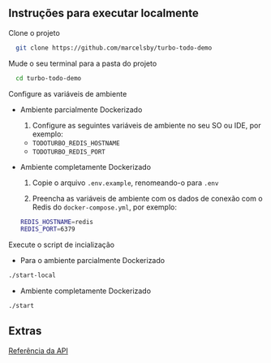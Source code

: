 ## Instruções para executar localmente

Clone o projeto

```bash
  git clone https://github.com/marcelsby/turbo-todo-demo
```

Mude o seu terminal para a pasta do projeto

```bash
  cd turbo-todo-demo
```

Configure as variáveis de ambiente

- Ambiente parcialmente Dockerizado

    1. Configure as seguintes variáveis de ambiente no seu SO ou IDE, por exemplo:

    - `TODOTURBO_REDIS_HOSTNAME`
    - `TODOTURBO_REDIS_PORT`

- Ambiente completamente Dockerizado

    1. Copie o arquivo `.env.example`, renomeando-o para `.env`

    2. Preencha as variáveis de ambiente com os dados de conexão com o Redis do `docker-compose.yml`, por exemplo:

    ```bash
    REDIS_HOSTNAME=redis
    REDIS_PORT=6379
    ```
Execute o script de incialização

- Para o ambiente parcialmente Dockerizado

```bash
./start-local
```

- Ambiente completamente Dockerizado

```bash
./start 
```

## Extras

[Referência da API](https://github.com/marcelsby/turbo-todo-demo/blob/master/backend/turbo-todo/API.md)
